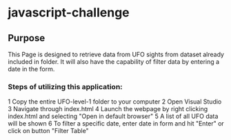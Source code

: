 # javascript-challenge

## Purpose
This Page is designed to retrieve data from UFO sights from dataset already included in folder. It will also have the capability of filter data by entering a date in the form.

### Steps of utilizing this application:

1 Copy the entire UFO-level-1 folder to your computer
2 Open Visual Studio
3 Navigate through index.html
4 Launch the webpage by right clicking index.html and selecting "Open in default browser"
5 A list of all UFO data will be shown
6 To filter a specific date, enter date in form and hit "Enter" or click on button "Filter Table"